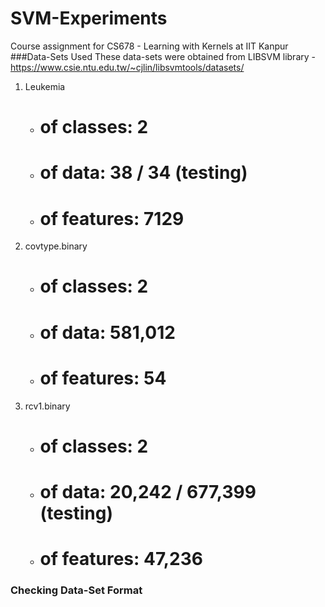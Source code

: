 # SVM-Experiments
Course assignment for CS678 - Learning with Kernels at IIT Kanpur
###Data-Sets Used
These data-sets were obtained from LIBSVM library - https://www.csie.ntu.edu.tw/~cjlin/libsvmtools/datasets/

1. Leukemia 
	* # of classes: 2
	* # of data: 38 / 34 (testing)
	* # of features: 7129
2. covtype.binary
	* # of classes: 2
	* # of data: 581,012
	* # of features: 54
3. rcv1.binary
	* # of classes: 2
	* # of data: 20,242 / 677,399 (testing)
	* # of features: 47,236

### Checking Data-Set Format





